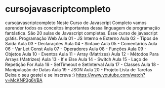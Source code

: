 # cursojavascriptcompleto
cursojavascriptcompleto
Neste Curso de Javascript Completo vamos aprender todos os conceitos importantes dessa linguagem de programação fantástica.  São 20 aulas de Javascript completas. Esse curso de javascript grátis.
Programação Web
Aula 01 - JS Interno e Externo
Aula 02 - Tipos de Saída
Aula 03 - Declarações
Aula 04 - Sintaxe
Aula 05 - Comentários
Aula 06 - Var Let Const
Aula 07 - Operadores
Aula 08 - Funções
Aula 09 - Objetos
Aula 10 - Eventos
Aula 11 - Array (Matrizes)
Aula 12 - Métodos Para Arrays (Matrizes)
Aula 13 - If e Else
Aula 14 - Switch
Aula 15 - Laço de Repetição For
Aula 16 - SetTimeout e SetInterval
Aula 17 - Classes
Aula 18 - Manipulação de Datas
Aula 19 - JSON
Aula 20 - Projeto Lista de Tarefas
Deixa o seu gostei e se inscreva :)
https://www.youtube.com/watch?v=McKNP3g6VBA
